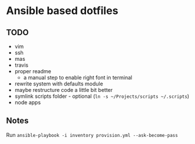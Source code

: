 # Ansible based dotfiles

## TODO

- vim
- ssh
- mas
- travis
- proper readme
    - a manual step to enable right font in terminal
- rewrite system with defaults module
- maybe restructure code a little bit better
- symlink scripts folder - optional (`ln -s ~/Projects/scripts ~/.scripts`)
- node apps

## Notes

Run `ansible-playbook -i inventory provision.yml --ask-become-pass`
